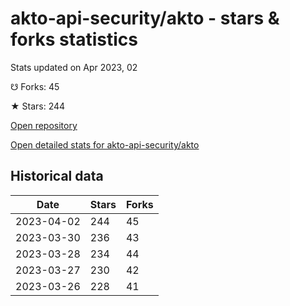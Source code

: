 # akto-api-security/akto - stars & forks statistics

Stats updated on Apr 2023, 02

☋ Forks: 45

★ Stars: 244

[Open repository](https://github.com/akto-api-security/akto)

[Open detailed stats for akto-api-security/akto](https://reviewgithub.com/rep/akto-api-security/akto)

## Historical data
| Date | Stars | Forks |
|------|-------|-------|
| 2023-04-02 | 244 | 45 | 
| 2023-03-30 | 236 | 43 | 
| 2023-03-28 | 234 | 44 | 
| 2023-03-27 | 230 | 42 | 
| 2023-03-26 | 228 | 41 | 

